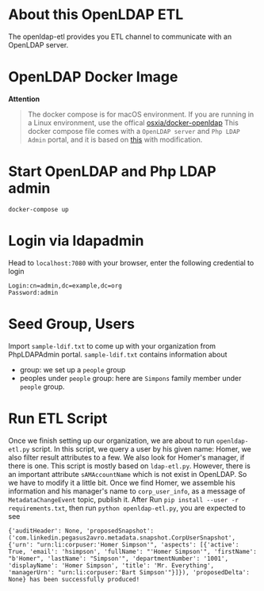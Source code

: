 # About this OpenLDAP ETL

The openldap-etl provides you ETL channel to communicate with an OpenLDAP server.

# OpenLDAP Docker Image

**Attention**

> The docker compose is for macOS environment. If you are running in a Linux environment, use the offical
> [osxia/docker-openldap](https://github.com/osixia/docker-openldap) This docker compose file comes with a
> `OpenLDAP server` and `Php LDAP Admin` portal, and it is based on
> [this](https://gist.github.com/thomasdarimont/d22a616a74b45964106461efb948df9c) with modification.

# Start OpenLDAP and Php LDAP admin

```
docker-compose up
```

# Login via ldapadmin

Head to `localhost:7080` with your browser, enter the following credential to login

```
Login:cn=admin,dc=example,dc=org
Password:admin
```

# Seed Group, Users

Import `sample-ldif.txt` to come up with your organization from PhpLDAPAdmin portal. `sample-ldif.txt` contains
information about

- group: we set up a `people` group
- peoples under `people` group: here are `Simpons` family member under `people` group.

# Run ETL Script

Once we finish setting up our organization, we are about to run `openldap-etl.py` script. In this script, we query a
user by his given name: Homer, we also filter result attributes to a few. We also look for Homer's manager, if there is
one. This script is mostly based on `ldap-etl.py`. However, there is an important attribute `sAMAccountName` which is
not exist in OpenLDAP. So we have to modify it a little bit. Once we find Homer, we assemble his information and his
manager's name to `corp_user_info`, as a message of `MetadataChangeEvent` topic, publish it. After Run
`pip install --user -r requirements.txt`, then run `python openldap-etl.py`, you are expected to see

```
{'auditHeader': None, 'proposedSnapshot': ('com.linkedin.pegasus2avro.metadata.snapshot.CorpUserSnapshot', {'urn': "urn:li:corpuser:'Homer Simpson'", 'aspects': [{'active': True, 'email': 'hsimpson', 'fullName': "'Homer Simpson'", 'firstName': "b'Homer", 'lastName': "Simpson'", 'departmentNumber': '1001', 'displayName': 'Homer Simpson', 'title': 'Mr. Everything', 'managerUrn': "urn:li:corpuser:'Bart Simpson'"}]}), 'proposedDelta': None} has been successfully produced!
```
